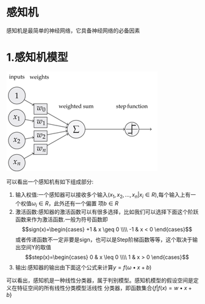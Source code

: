感知机
===
感知机是最简单的神经网络，它具备神经网络的必备因素

# 1.感知机模型
![images](images/05.png)

可以看出一个感知机有如下组成部分:
1. 输入权值:一个感知器可以接收多个输入$(x_1,x_2,...,x_n | x_i \in R)$,每个输入上有一个权值$\omega_i \in R$，此外还有一个偏置
项$b \in R$
2. 激活函数:感知器的激活函数可以有很多选择，比如我们可以选择下面这个阶跃函数来作为激活函数.一般为符号函数即
$$sign(x)=\begin{cases}
+1 & x \geq 0 \\\\
-1 & x < 0
\end{cases}$$
或者传递函数不一定非要是sign，也可以是Step阶梯函数等等，这个取决于输出空间Y的取值
$$step(x)=\begin{cases}
0 & x \leq 0 \\\\
1 & x > 0
\end{cases}$$
3. 输出:感知器的输出由下面这个公式来计算$y=f(\omega \bullet x + b)$

可以看出，感知机是一种线性分类器，属于判别模型。感知机模型的假设空间是定义在特征空间的所有线性分类模型活线性
分类器，即函数集合$\{f|f(x)=w \bullet x + b\}$